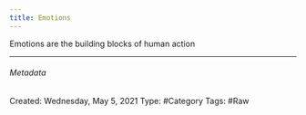 ```yaml
---
title: Emotions
---
```


Emotions are the building blocks of human action









---

###### Metadata
Created:  Wednesday, May 5, 2021
Type: #Category
Tags: #Raw 
